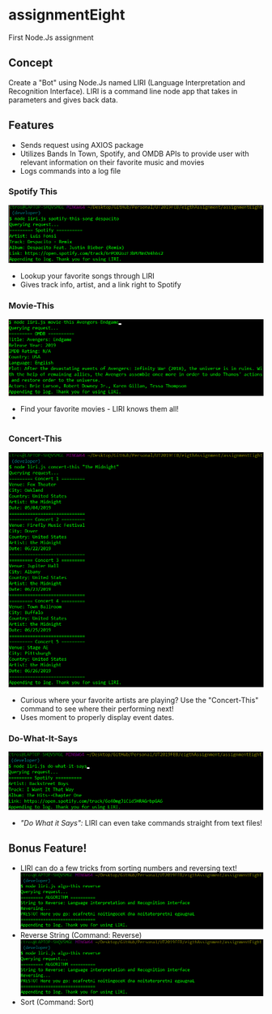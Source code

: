 # assignmentEight
First Node.Js assignment

## Concept
Create a "Bot" using Node.Js named LIRI (Language Interpretation and Recognition Interface). LIRI is a command line node app that takes in parameters and gives back data.

## Features
- Sends request using AXIOS package
- Utilizes Bands In Town, Spotify, and OMDB APIs to provide user with relevant information on their favorite music and movies
- Logs commands into a log file

### Spotify This
![Screenshot for Spotify Command](./screenshots/spotify-this-song.PNG "Spotify-This-Song command in action")
- Lookup your favorite songs through LIRI
- Gives track info, artist, and a link right to Spotify

### Movie-This
![Screenshot for Movie Command](./screenshots/movie-this.PNG "Movie-This command in action")
- Find your favorite movies - LIRI knows them all!
- 

### Concert-This
![Screenshot for Movie Command](./screenshots/concert-this.PNG "Concert-This command in action")
- Curious where your favorite artists are playing? Use the "Concert-This" command to see where their performing next!
- Uses moment to properly display event dates.

### Do-What-It-Says
![Screenshot for Movie Command](./screenshots/do-what-it-says.PNG "Do-What-It-Says command in action")
- *"Do What it Says":* LIRI can even take commands straight from text files!

## Bonus Feature!
- LIRI can do a few tricks from sorting numbers and reversing text!
![Screenshot for Movie Command](./screenshots/algo-reverse.PNG "Reverse String command in action")
- Reverse String (Command: Reverse)
![Screenshot for Movie Command](./screenshots/algo-reverse.PNG "Sort Numbers command in action")
- Sort (Command: Sort)
